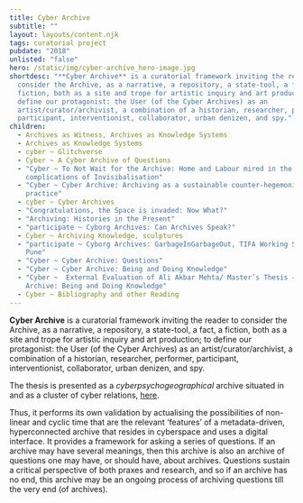 ```yaml
---
title: Cyber Archive
subtitle: ""
layout: layouts/content.njk
tags: curatorial project
pubdate: "2018"
unlisted: "false"
hero: /static/img/cyber-archive_hero-image.jpg
shortdesc: "**Cyber Archive** is a curatorial framework inviting the reader to
  consider the Archive, as a narrative, a repository, a state-tool, a fact, a
  fiction, both as a site and trope for artistic inquiry and art production; to
  define our protagonist: the User (of the Cyber Archives) as an
  artist/curator/archivist, a combination of a historian, researcher, performer,
  participant, interventionist, collaborator, urban denizen, and spy."
children:
  - Archives as Witness, Archives as Knowledge Systems
  - Archives as Knowledge Systems
  - cyber ~ Glitchverse
  - Cyber ~ A Cyber Archive of Questions
  - "Cyber ~ To Not Wait for the Archive: Home and Labour mired in the
    complications of Invisibalisation"
  - "Cyber ~ Cyber Archive: Archiving as a sustainable counter-hegemonic
    practice"
  - cyber ~ Cyber Archives
  - "Congratulations, the Space is invaded: Now What?"
  - "Archiving: Histories in the Present"
  - "participate ~ Cyborg Archives: Can Archives Speak?"
  - Cyber ~ Archiving Knowledge, sculptures
  - "participate ~ Cyborg Archives: GarbageInGarbageOut, TIFA Working Studios,
    Pune"
  - "Cyber ~ Cyber Archive: Questions"
  - "Cyber ~ Cyber Archive: Being and Doing Knowledge"
  - "Cyber ~  External Evaluation of Ali Akbar Mehta/ Master’s Thesis – Cyber
    Archive: Being and Doing Knowledge"
  - Cyber ~ Bibliography and other Reading
---
```

**Cyber Archive** is a curatorial framework inviting the reader to consider the Archive, as a narrative, a repository, a state-tool, a fact, a fiction, both as a site and trope for artistic inquiry and art production; to define our protagonist: the User (of the Cyber Archives) as an artist/curator/archivist, a combination of a historian, researcher, performer, participant, interventionist, collaborator, urban denizen, and spy. 

The thesis is presented as a *cyberpsychogeographical* archive situated in and as a cluster of cyber relations, [here](https://graphcommons.com/selections/491666f1-ed4c-457e-b318-7e27a7558647). 

Thus, it performs its own validation by actualising the possibilities of non-linear and cyclic time that are the relevant ‘features’ of a metadata-driven, hyperconnected archive that resides in cyberspace and uses a digital interface. It provides a framework for asking a series of questions. If an archive may have several meanings, then this archive is also an archive of questions one may have, or should have, about archives. Questions sustain a critical perspective of both praxes and research, and so if an archive has no end, this archive may be an ongoing process of archiving questions till the very end (of archives).